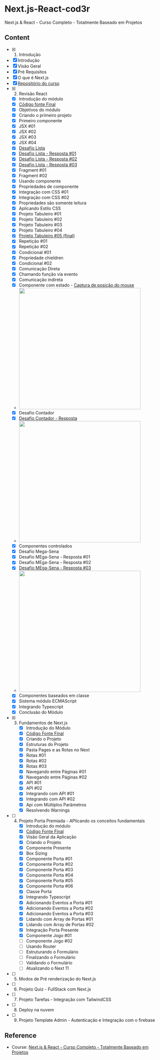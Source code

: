 # Next.js-React-cod3r
Next.js &amp; React - Curso Completo - Totalmente Baseado em Projetos


## Content

- [x]  1. Introdução
  - [x]  Introdução
  - [x]  Visão Geral
  - [x]  Pré Requisitos
  - [x]  O que é Next.js
  - [x]  <a href="https://github.com/cod3rcursos/curso-nextjs">Repositório do curso</a>
- [x] 2. Revisão React
  - [x] Introdução do módulo
  - [x] <a href="https://drive.google.com/file/d/13Bgy1-Xgi1zmTasERh4-F0aLoOA-7YhV/view?usp=sharing">Código fonte Final</a>
  - [x] Objetivos do módulo
  - [x] Criando o primeiro projeto
  - [x] Primeiro componente
  - [x] JSX #01
  - [x] JSX #02
  - [x] JSX #03
  - [x] JSX #04
  - [x] <a href="https://github.com/marcossouz/Next.js-React-cod3r/blob/main/exercicios/pages/basicos/lista-my.jsx">Desafio Lista</a>
  - [x] <a href="https://github.com/marcossouz/Next.js-React-cod3r/blob/main/exercicios/pages/basicos/lista1-solve1.jsx">Desafio Lista - Resposta #01</a>
  - [x] <a href="https://github.com/marcossouz/Next.js-React-cod3r/blob/main/exercicios/pages/basicos/lista1-solve2.jsx">Desafio Lista - Resposta #02</a>
  - [x] <a href="https://github.com/marcossouz/Next.js-React-cod3r/blob/main/exercicios/pages/basicos/lista1-solve3.jsx">Desafio Lista - Resposta #03</a>
  - [x] Fragment #01
  - [x] Fragment #02
  - [x] Usando componente
  - [x] Propriedades de componente
  - [x] Integração com CSS #01
  - [x] Integração com CSS #02
  - [x] Propriedades são somente leitura
  - [x] Aplicando Estilo CSS
  - [x] Projeto Tabuleiro #01
  - [x] Projeto Tabuleiro #02
  - [x] Projeto Tabuleiro #03
  - [x] Projeto Tabuleiro #04
  - [x] <a href="https://github.com/marcossouz/Next.js-React-cod3r/tree/main/tabuleiro">Projeto Tabuleiro #05 (final) </a>
  - [x] Repetição #01
  - [x] Repetição #02
  - [x] Condicional #01
  - [x] Propriedade chieldren
  - [x] Condicional #02
  - [x] Comunicação Direta
  - [x] Chamando função via evento
  - [x] Comunicação indireta
  - [x] Componente com estado - <a href="https://github.com/marcossouz/Next.js-React-cod3r/blob/main/exercicios/pages/estado/mouse.jsx">Captura de posição do mouse</a>
   - <img src="https://i.imgur.com/BKVMlvq.png" width=400 />
  - [x] Desafio Contador
  - [x] <a href="https://github.com/marcossouz/Next.js-React-cod3r/blob/main/exercicios/pages/estado/contador.jsx">Desafio Contador - Resposta</a>
  - <img src="https://i.imgur.com/lzM5YuM.png" width=400 />
  - [x] Componentes controlados
  - [x] Desafio Mega-Sena
  - [x] Desafio MEga-Sena - Resposta #01
  - [x] Desafio MEga-Sena - Resposta #02
  - [x] <a href="https://github.com/marcossouz/Next.js-React-cod3r/blob/main/exercicios/pages/estado/megasena.jsx">Desafio MEga-Sena - Resposta #03</a>
  - <img src="https://i.imgur.com/8FL5RC2.png" width=400 />
  - [x] Componentes baseados em classe
  - [x] Sistema módulo ECMAScript
  - [x] Integrando Typescript
  - [x]  Conclusão do Módulo
- [x] 3. Fundamentos de Next.js
     - [x] Introdução do Módulo
     - [x] <a href="https://drive.google.com/file/d/1877JfxUOcz8KxmmcTMoULkx_r2VLy8lQ/view?usp=sharing">Código Fonte Final</a>
     - [x] Criando o Projeto
     - [x] Estruturas do Projeto
     - [x] Pasta Pages e as Rotas no Next
     - [x] Rotas #01
     - [x] Rotas #02
     - [x] Rotas #03
     - [x] Navegando entre Páginas #01
     - [x] Navegando entre Páginas #02
     - [x] API #01
     - [x] API #02
     - [x] Integrando com API #01
     - [x] Integrando com API #02
     - [x] Api com Múltiplos Parâmetros
     - [x] Resolvendo Warnings
- [ ] 4. Projeto Porta Premiada - APlicando os conceitos fundamentais
     - [x] Introdução do módulo
     - [x] <a href="https://drive.google.com/file/d/1klNi2Bv03i3aqiaQrsbcTdSwVJ2xyVI6/view?usp=sharing">Código Fonte Final</a>
     - [x] Visão Geral da Aplicação
     - [x] Criando o Projeto
     - [x] Componente Presente
     - [x] Box Sizing
     - [x] Componente Porta #01
     - [x] Componente Porta #02
     - [x] Componente Porta #03
     - [x] Componente Porta #04
     - [x] Componente Porta #05
     - [x] Componente Porta #06
     - [x] Classe Porta
     - [x] Integrando Typescript
     - [x] Adicionando Eventos a Porta #01
     - [x] Adicionando Eventos a Porta #02
     - [x] Adicionando Eventos a Porta #03
     - [x] Lidando com Array de Portas #01
     - [x] Lidando com Array de Portas #02
     - [x] Integração Porta Presente
     - [x] Componente Jogo #01
     - [ ] Componente Jogo #02
     - [ ] Usando Router
     - [ ] Estruturando o Formulário
     - [ ] Finalizando o Formulário
     - [ ] Validando o Formulário
     - [ ] Atualizando o Next 11
- [ ]  5. Modos de Pré renderização do Next.js
- [ ]  6. Projeto Quiz - FullStack com Next.js
- [ ]  7. Projeto Tarefas - Integração com TailwindCSS
- [ ]  8. Deploy na nuvem
- [ ]  9. Projeto Template Admin - Autenticação e Integração com o firebase

## Reference

- Course: <a href="https://www.cod3r.com.br/courses/nextjs">Next.js & React - Curso Completo - Totalmente Baseado em Projetos</a>
